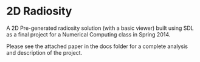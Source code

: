 # 2D Radiosity
A 2D Pre-generated radiosity solution (with a basic viewer) built using SDL as a final project for a Numerical Computing class in Spring 2014.

Please see the attached paper in the docs folder for a complete analysis and description of the project.
